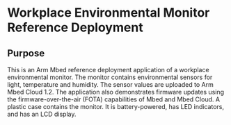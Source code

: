 # Workplace Environmental Monitor Reference Deployment

## Purpose

This is an Arm Mbed reference deployment application of a workplace
environmental monitor. The monitor contains environmental sensors for
light, temperature and humidity. The sensor values are uploaded to Arm
Mbed Cloud 1.2. The application also demonstrates firmware updates using
the firmware-over-the-air (FOTA) capabilities of Mbed and Mbed Cloud. A
plastic case contains the monitor. It is battery-powered, has LED indicators,
and has an LCD display.

